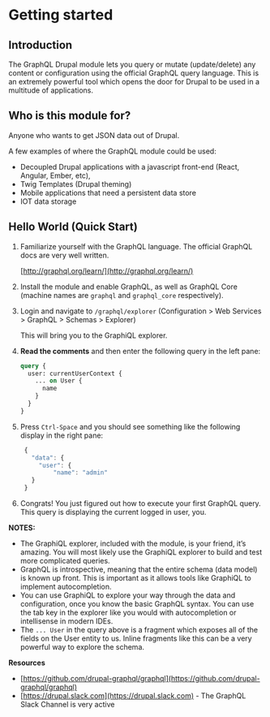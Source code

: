 # Getting started

## Introduction

The GraphQL Drupal module lets you query or mutate \(update/delete\) any content or configuration using the official GraphQL query language. This is an extremely powerful tool which opens the door for Drupal to be used in a multitude of applications.

## Who is this module for?

Anyone who wants to get JSON data out of Drupal.

A few examples of where the GraphQL module could be used:

- Decoupled Drupal applications with a javascript front-end \(React, Angular, Ember, etc\),
- Twig Templates \(Drupal theming\)
- Mobile applications that need a persistent data store
- IOT data storage

## Hello World \(Quick Start\)

1. Familiarize yourself with the GraphQL language. The official GraphQL docs are very well written.

   [http://graphql.org/learn/](http://graphql.org/learn/)

2. Install the module and enable GraphQL, as well as GraphQL Core \(machine names are `graphql` and `graphql_core` respectively\).
3. Login and navigate to `/graphql/explorer` \(Configuration &gt; Web Services &gt; GraphQL &gt; Schemas &gt; Explorer\)

   This will bring you to the GraphiQL explorer.

4. **Read the comments** and then enter the following query in the left pane:

   ```graphql
   query {
     user: currentUserContext {
       ... on User {
         name
       }
     }
   }
   ```

5. Press `Ctrl-Space` and you should see something like the following display in the right pane:

   ```javascript
    {
      "data": {
        "user": {
            "name": "admin"
      }
    }
   ```

6. Congrats! You just figured out how to execute your first GraphQL query. This query is displaying the current logged in user, you.

**NOTES:**

- The GraphiQL explorer, included with the module, is your friend, it’s amazing. You will most likely use the GraphiQL explorer to build and test more complicated queries.
- GraphQL is introspective, meaning that the entire schema \(data model\) is known up front. This is important as it allows tools like GraphiQL to implement autocompletion.
- You can use GraphiQL to explore your way through the data and configuration, once you know the basic GraphQL syntax. You can use the tab key in the explorer like you would with autocompletion or intellisense in modern IDEs.
- The `... User` in the query above is a fragment which exposes all of the fields on the User entity to us. Inline fragments like this can be a very powerful way to explore the schema.

**Resources**

- [https://github.com/drupal-graphql/graphql](https://github.com/drupal-graphql/graphql)
- [https://drupal.slack.com](https://drupal.slack.com) - The GraphQL Slack Channel is very active

